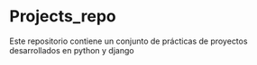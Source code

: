 # Projects_repo
Este repositorio contiene un conjunto de prácticas de proyectos desarrollados en python y django
